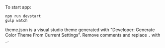 To start app:
```
npm run devstart
gulp watch
```

theme.json is a visual studio theme generated with "Developer: Generate Color Theme From Current Settings". Remove comments and replace `.` with `_`.